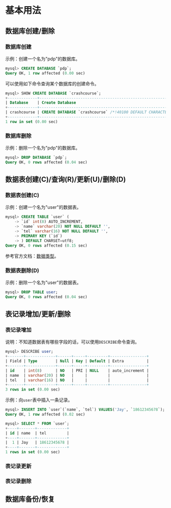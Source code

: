 # 基本用法

## 数据库创建/删除

### 数据库创建

示例：创建一个名为"pdp"的数据库。

```sql
mysql> CREATE DATABASE `pdp`;
Query OK, 1 row affected (0.00 sec)
```

可以使用如下命令查询某个数据库的创建命令。

```sql
mysql> SHOW CREATE DATABASE `crashcourse`;
+-------------+------------------------------------------------------------------------+
| Database    | Create Database                                                        |
+-------------+------------------------------------------------------------------------+
| crashcourse | CREATE DATABASE `crashcourse` /*!40100 DEFAULT CHARACTER SET latin1 */ |
+-------------+------------------------------------------------------------------------+
1 row in set (0.00 sec)
```


### 数据库删除

示例：删除一个名为"pdp"的数据库。

```sql
mysql> DROP DATABASE `pdp`;
Query OK, 0 rows affected (0.04 sec)
```


## 数据表创建(C)/查询(R)/更新(U)/删除(D)

### 数据表创建(C)

示例：创建一个名为"user"的数据表。

```sql
mysql> CREATE TABLE `user` (
    -> `id` int(8) AUTO_INCREMENT,
    -> `name` varchar(20) NOT NULL DEFAULT '',
    -> `tel` varchar(16) NOT NULL DEFAULT '',
    -> PRIMARY KEY (`id`)
    -> ) DEFAULT CHARSET=utf8;
Query OK, 0 rows affected (0.15 sec)
```

参考官方文档：[数据类型](http://dev.mysql.com/doc/refman/5.6/en/data-types.html)。


### 数据表删除(D)

示例：删除一个名为"user"的数据表。

```sql
mysql> DROP TABLE user;
Query OK, 0 rows affected (0.04 sec)
```


## 表记录增加/更新/删除

### 表记录增加

说明：不知道数据表有哪些字段的话，可以使用`DESCRIBE`命令查询。

```sql
mysql> DESCRIBE user;
+-------+-------------+------+-----+---------+----------------+
| Field | Type        | Null | Key | Default | Extra          |
+-------+-------------+------+-----+---------+----------------+
| id    | int(8)      | NO   | PRI | NULL    | auto_increment |
| name  | varchar(20) | NO   |     |         |                |
| tel   | varchar(16) | NO   |     |         |                |
+-------+-------------+------+-----+---------+----------------+
3 rows in set (0.00 sec)
```

示例：向`user`表中插入一条记录。

```sql
mysql> INSERT INTO `user`(`name`, `tel`) VALUES('Jay', `18612345678`);
Query OK, 1 row affected (0.02 sec)
```

```sql
mysql> SELECT * FROM `user`;
+----+-------+-------------+
| id | name  | tel         |
+----+-------+-------------+
|  1 | Jay   | 18612345678 |
+----+-------+-------------+
1 rows in set (0.00 sec)
```


### 表记录更新


### 表记录删除


## 数据库备份/恢复








